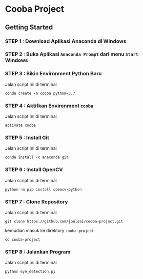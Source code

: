# Cooba Project

## Getting Started
### STEP 1 : Download Aplikasi Anaconda di Windows

### STEP 2 : Buka Aplikasi `Anaconda Prompt` dari menu `Start` Windows

### STEP 3 : Bikin Environment Python Baru
Jalan script ini di terminal 
```
conda create -n cooba python=3.7
```

### STEP 4 : Aktifkan Environment `cooba`
Jalan script ini di terminal 
```
activate cooba
```

### STEP 5 : Install Git
Jalan script ini di terminal 
```
conda install -c anaconda git
```

### STEP 6 : Install OpenCV
Jalan script ini di terminal 
```
python -m pip install opencv-python
```

### STEP 7 : Clone Repository
Jalan script ini di terminal 
```
git clone https://github.com/jouleai/cooba-project.git
```
kemudian masuk ke direktory `cooba-project`
```
cd cooba-project
```

### STEP 8 : Jalankan Program
Jalan script ini di terminal 
```
python eye_detection.py
```
